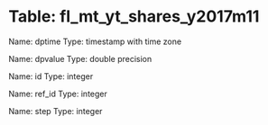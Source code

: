 Table: fl_mt_yt_shares_y2017m11
===============================

Name: dptime
Type: timestamp with time zone

Name: dpvalue
Type: double precision

Name: id
Type: integer

Name: ref_id
Type: integer

Name: step
Type: integer

